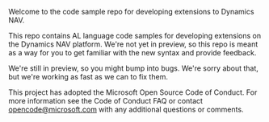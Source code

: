 
Welcome to the code sample repo for developing extensions to Dynamics NAV.

This repo contains AL language code samples for developing extensions on the Dynamics NAV platform. We're not yet in preview, so this repo is meant as a way for you to get familiar with the new syntax and provide feedback.

<!-- Get started by cloning one of the sample projects from this repo, open the folder in [Visual Studio Code](https://code.visualstudio.com/Download), and you’re ready to compile, publish, and run.-->

We're still in preview, so you might bump into bugs. We're sorry about that, but we're working as fast as we can to fix them.

<!-- not live yet
For documentation about extending Dynamics NAV, see our topics on MSDN:  
•	[Getting Started](https://msdn.microsoft.com/en-us/dynamics-nav/newdev-getting-started-dev-env)   
•	[Developing Extensions for Dynamics NAV Overview](https://msdn.microsoft.com/en-us/dynamics-nav/newdev-getting-started-dev-env)  
•	[Developer Reference](https://msdn.microsoft.com/en-us/dynamics-nav/newdev-getting-started-dev-env)  
--> 

This project has adopted the Microsoft Open Source Code of Conduct. For more information see the Code of Conduct FAQ or contact opencode@microsoft.com with any additional questions or comments. 
